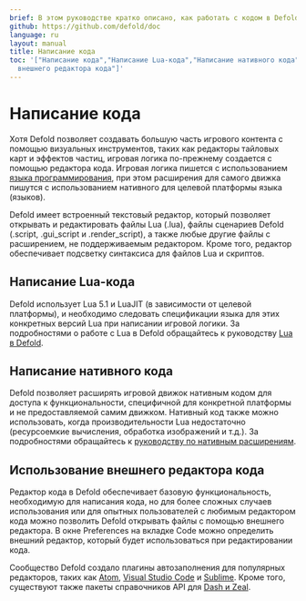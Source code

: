```yaml
---
brief: В этом руководстве кратко описано, как работать с кодом в Defold.
github: https://github.com/defold/doc
language: ru
layout: manual
title: Написание кода
toc: '["Написание кода","Написание Lua-кода","Написание нативного кода","Использование
  внешнего редактора кода"]'
---
```


# Написание кода

Хотя Defold позволяет создавать большую часть игрового контента с помощью визуальных инструментов, таких как редакторы тайловых карт и эффектов частиц, игровая логика по-прежнему создается с помощью редактора кода. Игровая логика пишется с использованием [языка программирования](https://www.lua.org/), при этом расширения для самого движка пишутся с использованием нативного для целевой платформы языка (языков).

Defold имеет встроенный текстовый редактор, который позволяет открывать и редактировать файлы Lua (.lua), файлы сценариев Defold (.script, .gui_script и .render_script), а также любые другие файлы с расширением, не поддерживаемым редактором. Кроме того, редактор обеспечивает подсветку синтаксиса для файлов Lua и скриптов.

## Написание Lua-кода

Defold использует Lua 5.1 и LuaJIT (в зависимости от целевой платформы), и необходимо следовать спецификации языка для этих конкретных версий Lua при написании игровой логики. За подробностями о работе с Lua в Defold обращайтесь к руководству [Lua в Defold](/ru/manuals/lua).

## Написание нативного кода

Defold позволяет расширять игровой движок нативным кодом для доступа к функциональности, специфичной для конкретной платформы и не предоставляемой самим движком. Нативный код также можно использовать, когда производительности Lua недостаточно (ресурсоемкие вычисления, обработка изображений и т.д.). За подробностями обращайтесь к [руководству по нативным расширениям](/ru/manuals/extensions/).

## Использование внешнего редактора кода

Редактор кода в Defold обеспечивает базовую функциональность, необходимую для написания кода, но для более сложных случаев использования или для опытных пользователей с любимым редактором кода можно позволить Defold открывать файлы с помощью внешнего редактора. В окне Preferences на вкладке Code можно определить внешний редактор, который будет использоваться при редактировании кода.

Сообщество Defold создало плагины автозаполнения для популярных редакторов, таких как [Atom](https://atom.io/packages/defold-ide), [Visual Studio Code](https://marketplace.visualstudio.com/items?itemName=selimanac.defold-vsc-snippets) и [Sublime](https://forum.defold.com/t/full-autocomplete-defold-api-for-sublime-text-3/10910). Кроме того, существуют также пакеты справочников API для [Dash и Zeal](https://forum.defold.com/t/defold-docset-for-dash/2417).
